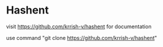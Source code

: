 # Hashent ##

visit https://github.com/krrish-v/hashent for documentation

use command "git clone https://github.com/krrish-v/hashent"
